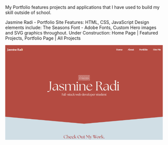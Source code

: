 My Portfolio features projects and applications that I have used to build my skill outside of school. 

Jasmine Radi - Portfolio Site
Features: HTML, CSS, JavaScript
Design elements include: The Seasons Font - Adobe Fonts, Custom Hero images and SVG graphics throughout.
Under Construction: Home Page | Featured Projects, Portfolio Page | All Projects

<img src="portfolio.png">


